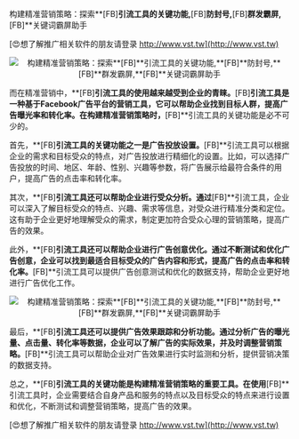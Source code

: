 构建精准营销策略：探索**[FB]**引流工具的关键功能,**[FB]**防封号,**[FB]**群发霸屏,**[FB]**关键词霸屏助手

[😍想了解推广相关软件的朋友请登录 http://www.vst.tw](http://www.vst.tw)

 <center><img src="https://vst.tw/MP4/tuiguang/png/7.png" alt="构建精准营销策略：探索**[FB]**引流工具的关键功能,**[FB]**防封号,**[FB]**群发霸屏,**[FB]**关键词霸屏助手"></center>

而在精准营销中，**[FB]**引流工具的使用越来越受到企业的青睐。**[FB]**引流工具是一种基于Facebook广告平台的营销工具，它可以帮助企业找到目标人群，提高广告曝光率和转化率。在构建精准营销策略时，**[FB]**引流工具的关键功能是必不可少的。

首先，**[FB]**引流工具的关键功能之一是广告投放设置。**[FB]**引流工具可以根据企业的需求和目标受众的特点，对广告投放进行精细化的设置。比如，可以选择广告投放的时间、地区、年龄、性别、兴趣等参数，将广告展示给最符合条件的用户，提高广告的点击率和转化率。

其次，**[FB]**引流工具还可以帮助企业进行受众分析。通过**[FB]**引流工具，企业可以深入了解目标受众的特点、兴趣、需求等信息，对受众进行精准分类和定位。这有助于企业更好地理解受众的需求，制定更加符合受众心理的营销策略，提高广告的效果。

此外，**[FB]**引流工具还可以帮助企业进行广告创意优化。通过不断测试和优化广告创意，企业可以找到最适合目标受众的广告内容和形式，提高广告的点击率和转化率。**[FB]**引流工具可以提供广告创意测试和优化的数据支持，帮助企业更好地进行广告优化工作。

 <center><img src="https://vst.tw/MP4/tuiguang/png/0.png" alt="构建精准营销策略：探索**[FB]**引流工具的关键功能,**[FB]**防封号,**[FB]**群发霸屏,**[FB]**关键词霸屏助手"></center>

最后，**[FB]**引流工具还可以提供广告效果跟踪和分析功能。通过分析广告的曝光量、点击量、转化率等数据，企业可以了解广告的实际效果，并及时调整营销策略。**[FB]**引流工具可以帮助企业对广告效果进行实时监测和分析，提供营销决策的数据支持。

总之，**[FB]**引流工具的关键功能是构建精准营销策略的重要工具。在使用**[FB]**引流工具时，企业需要结合自身产品和服务的特点以及目标受众的特点来进行设置和优化，不断测试和调整营销策略，提高广告的效果。

[😍想了解推广相关软件的朋友请登录 http://www.vst.tw](http://www.vst.tw)



